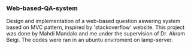 ### Web-based-QA-system

Design and implementation of a web-based question aswering system based on MVC pattern, inspired by 'stackoverflow' website. This project was done by Mahdi Mandalo and me under the supervision of Dr. Akram Beigi. The codes were ran in an ubuntu enviroment on lamp-server.
